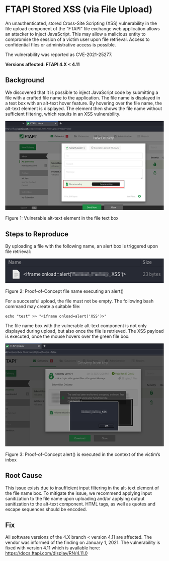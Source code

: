 # FTAPI Stored XSS (via File Upload)

An unauthenticated, stored Cross-Site Scripting (XSS) vulnerability in the file upload component of the “FTAPI” file exchange web application allows an attacker to inject JavaScript. This may allow a malicious entity to compromise the session of a victim user upon file retrieval. Access to confidential files or administrative access is possible. 

The vulnerability was reported as CVE-2021-25277.

__Versions affected: FTAPI 4.X < 4.11__

## Background

We discovered that it is possible to inject JavaScript code by submitting a file with a crafted file name to the application. The file name is displayed in a text box with an alt-text hover feature. By hovering over the file name, the alt-text element is displayed. The element then shows the file name without sufficient filtering, which results in an XSS vulnerability.
 
![Figure 1: Vulnerable alt-text element in the file text box](25277_1.png "Figure 1: Figure 1: Vulnerable alt-text element in the file text box")

Figure 1: Vulnerable alt-text element in the file text box

## Steps to Reproduce
By uploading a file with the following name, an alert box is triggered upon file retrieval:
 
 ![Figure 2: Proof-of-Concept file name executing an alert()](25277_2.png "Figure 2: Proof-of-Concept file name executing an alert()")
 
Figure 2: Proof-of-Concept file name executing an alert()

For a successful upload, the file must not be empty. The following bash command may create a suitable file:
```
echo "test" >> "<iframe onload=alert('XSS')>"
```

The file name box with the vulnerable alt-text component is not only displayed during upload, but also once the file is retrieved. The XSS payload is executed, once the mouse hovers over the green file box:
 
 ![Figure 3: Proof-of-Concept alert() is executed in the context of the victim’s inbox](25277_3.png "Figure 3: Proof-of-Concept alert() is executed in the context of the victim’s inbox")

Figure 3: Proof-of-Concept alert() is executed in the context of the victim’s inbox

## Root Cause
This issue exists due to insufficient input filtering in the alt-text element of the file name box. To mitigate the issue, we recommend applying input sanitization to the file name upon uploading and/or applying output sanitization to the alt-text component. HTML tags, as well as quotes and escape sequences should be encoded.

## Fix
All software versions of the 4.X branch < version 4.11 are affected. The vendor was informed of the finding on January 1, 2021. The vulnerability is fixed with version 4.11 which is available here:
https://docs.ftapi.com/display/RN/4.11.0

